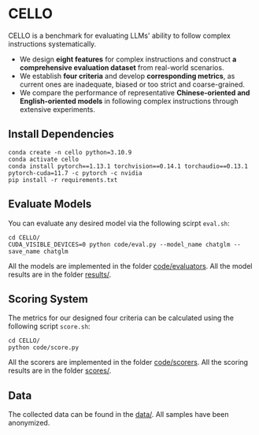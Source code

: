 # CELLO

CELLO is a benchmark for evaluating LLMs' ability to follow complex instructions systematically.

- We design **eight features** for complex instructions and construct **a comprehensive evaluation dataset** from real-world scenarios.
- We establish **four criteria** and develop **corresponding metrics**, as current ones are inadequate, biased or too strict and coarse-grained.
- We compare the performance of representative **Chinese-oriented and English-oriented models** in following complex instructions through extensive experiments.

## Install Dependencies

```
conda create -n cello python=3.10.9
conda activate cello
conda install pytorch==1.13.1 torchvision==0.14.1 torchaudio==0.13.1 pytorch-cuda=11.7 -c pytorch -c nvidia
pip install -r requirements.txt
```

## Evaluate Models

You can evaluate any desired model via the following scirpt `eval.sh`:

```
cd CELLO/
CUDA_VISIBLE_DEVICES=0 python code/eval.py --model_name chatglm --save_name chatglm
```

All the models are implemented in the folder [code/evaluators](code/evaluators/).
All the model results are in the folder [results/](results/).

## Scoring System

The metrics for our designed four criteria can be calculated using the following script  `score.sh`:

```
cd CELLO/
python code/score.py
```

All the scorers are implemented in the folder [code/scorers](code/scorers/).
All the scoring results are in the folder [scores/](scores/).

## Data

The collected data can be found in the [data/](data/). All samples have been anonymized. 

